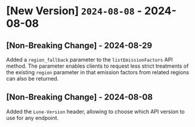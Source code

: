 # [New Version] `2024-08-08` - 2024-08-08

## [Non-Breaking Change] - 2024-08-29
Added a `region_fallback` parameter to the `listEmissionFactors` API method. The parameter
enables clients to request less strict treatments of the existing `region` parameter in that
emission factors from related regions can also be returned.

## [Non-Breaking Change] - 2024-08-08
Added the `Lune-Version` header, allowing to choose which API version to use for any endpoint.

